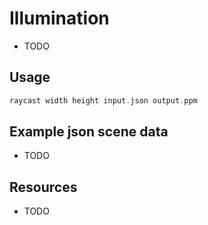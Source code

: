 # Illumination

* TODO

## Usage
```c
raycast width height input.json output.ppm
```

## Example json scene data

* TODO

## Resources

* TODO

[An Introduction to Ray Tracing]: http://www.siggraph.org/education/materials/HyperGraph/raytrace/rtinter0.htm
[Ray-Plane Intersection]: http://www.scratchapixel.com/lessons/3d-basic-rendering/minimal-ray-tracer-rendering-simple-shapes/ray-plane-and-ray-disk-intersection